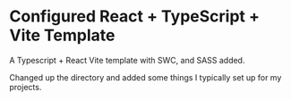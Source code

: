 # Configured React + TypeScript + Vite Template

A Typescript + React Vite template with SWC, and SASS added.

Changed up the directory and added some things I typically set up for my projects.